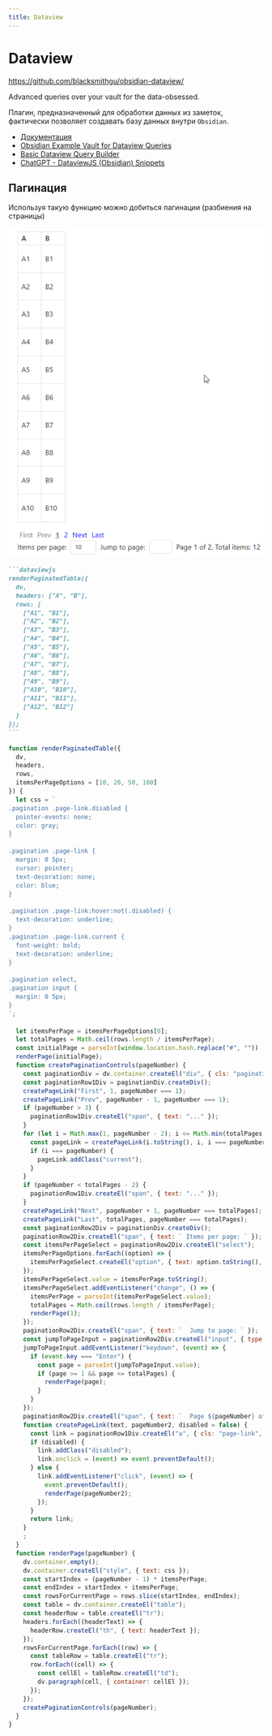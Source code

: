 ```yaml
---
title: Dataview
---
```


# Dataview

<https://github.com/blacksmithgu/obsidian-dataview/>

Advanced queries over your vault for the data-obsessed.

Плагин, предназначенный для обработки данных из заметок, фактически позволяет создавать базу данных внутри `Obsidian`.

- [Документация](https://blacksmithgu.github.io/obsidian-dataview/)
- [Obsidian Example Vault for Dataview Queries](https://github.com/s-blu/obsidian_dataview_example_vault)
- [Basic Dataview Query Builder](https://s-blu.github.io/basic-dataview-query-builder/)
- [ChatGPT - DataviewJS (Obsidian) Snippets](https://chatgpt.com/g/g-JuOzi3RXI-dataviewjs-obsidian-snippets)

## Пагинация

Используя такую функцию можно добиться пагинации (разбиения на страницы)

![](<../!!files/dataview-pagination.png>)

````markdown
```dataviewjs
renderPaginatedTable({
  dv,
  headers: ["A", "B"],
  rows: [
    ["A1", "B1"],
    ["A2", "B2"],
    ["A3", "B3"],
    ["A4", "B4"],
    ["A5", "B5"],
    ["A6", "B6"],
    ["A7", "B7"],
    ["A8", "B8"],
    ["A9", "B9"],
    ["A10", "B10"],
    ["A11", "B11"],
    ["A12", "B12"]
  ]
});
```
````

```js
function renderPaginatedTable({
  dv,
  headers,
  rows,
  itemsPerPageOptions = [10, 20, 50, 100]
}) {
  let css = `
.pagination .page-link.disabled {
  pointer-events: none;
  color: gray;
}

.pagination .page-link {
  margin: 0 5px;
  cursor: pointer;
  text-decoration: none;
  color: blue;
}

.pagination .page-link:hover:not(.disabled) {
  text-decoration: underline;
}
.pagination .page-link.current {
  font-weight: bold;
  text-decoration: underline;
}

.pagination select,
.pagination input {
  margin: 0 5px;
}
`;

  let itemsPerPage = itemsPerPageOptions[0];
  let totalPages = Math.ceil(rows.length / itemsPerPage);
  const initialPage = parseInt(window.location.hash.replace("#", "")) || 1;
  renderPage(initialPage);
  function createPaginationControls(pageNumber) {
    const paginationDiv = dv.container.createEl("div", { cls: "pagination" });
    const paginationRow1Div = paginationDiv.createDiv();
    createPageLink("First", 1, pageNumber === 1);
    createPageLink("Prev", pageNumber - 1, pageNumber === 1);
    if (pageNumber > 3) {
      paginationRow1Div.createEl("span", { text: "..." });
    }
    for (let i = Math.max(1, pageNumber - 2); i <= Math.min(totalPages, pageNumber + 2); i++) {
      const pageLink = createPageLink(i.toString(), i, i === pageNumber);
      if (i === pageNumber) {
        pageLink.addClass("current");
      }
    }
    if (pageNumber < totalPages - 2) {
      paginationRow1Div.createEl("span", { text: "..." });
    }
    createPageLink("Next", pageNumber + 1, pageNumber === totalPages);
    createPageLink("Last", totalPages, pageNumber === totalPages);
    const paginationRow2Div = paginationDiv.createDiv();
    paginationRow2Div.createEl("span", { text: ` Items per page: ` });
    const itemsPerPageSelect = paginationRow2Div.createEl("select");
    itemsPerPageOptions.forEach((option) => {
      itemsPerPageSelect.createEl("option", { text: option.toString(), value: option.toString() });
    });
    itemsPerPageSelect.value = itemsPerPage.toString();
    itemsPerPageSelect.addEventListener("change", () => {
      itemsPerPage = parseInt(itemsPerPageSelect.value);
      totalPages = Math.ceil(rows.length / itemsPerPage);
      renderPage(1);
    });
    paginationRow2Div.createEl("span", { text: `  Jump to page: ` });
    const jumpToPageInput = paginationRow2Div.createEl("input", { type: "number", attr: { min: 1, max: totalPages } });
    jumpToPageInput.addEventListener("keydown", (event) => {
      if (event.key === "Enter") {
        const page = parseInt(jumpToPageInput.value);
        if (page >= 1 && page <= totalPages) {
          renderPage(page);
        }
      }
    });
    paginationRow2Div.createEl("span", { text: `  Page ${pageNumber} of ${totalPages}, Total items: ${rows.length}` });
    function createPageLink(text, pageNumber2, disabled = false) {
      const link = paginationRow1Div.createEl("a", { cls: "page-link", text, href: `#${pageNumber2}` });
      if (disabled) {
        link.addClass("disabled");
        link.onclick = (event) => event.preventDefault();
      } else {
        link.addEventListener("click", (event) => {
          event.preventDefault();
          renderPage(pageNumber2);
        });
      }
      return link;
    }
    ;
  }
  function renderPage(pageNumber) {
    dv.container.empty();
    dv.container.createEl("style", { text: css });
    const startIndex = (pageNumber - 1) * itemsPerPage;
    const endIndex = startIndex + itemsPerPage;
    const rowsForCurrentPage = rows.slice(startIndex, endIndex);
    const table = dv.container.createEl("table");
    const headerRow = table.createEl("tr");
    headers.forEach((headerText) => {
      headerRow.createEl("th", { text: headerText });
    });
    rowsForCurrentPage.forEach((row) => {
      const tableRow = table.createEl("tr");
      row.forEach((cell) => {
        const cellEl = tableRow.createEl("td");
        dv.paragraph(cell, { container: cellEl });
      });
    });
    createPaginationControls(pageNumber);
  }
}
```
